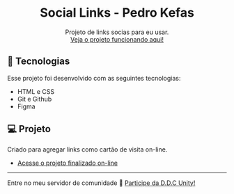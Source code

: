 <h1 align="center"> Social Links - Pedro Kefas </h1>

<p align="center">
Projeto de links socias para eu usar. <br/>
<a href="https://pedro-kefas.github.io/links-sociais/">Veja o projeto funcionando aqui!</a>
</p>


## 🚀 Tecnologias

Esse projeto foi desenvolvido com as seguintes tecnologias:

- HTML e CSS
- Git e Github
- Figma

## 💻 Projeto

Criado para agregar links como cartão de visita on-line. 

- [Acesse o projeto finalizado on-line](https://pedro-kefas.github.io/links-sociais/)

---

Entre no meu servidor de comunidade :wave: [Participe da D.D.C Unity!](https://discord.gg/Uk8Qgtwgqs)
